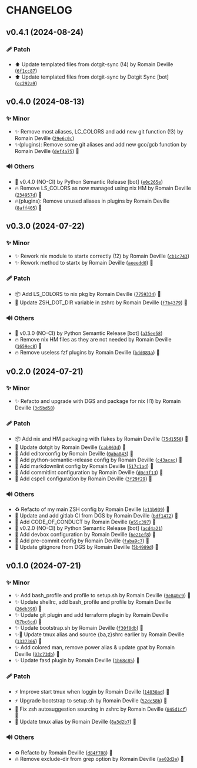 <!-- markdownlint-disable-file -->
# CHANGELOG

## v0.4.1 (2024-08-24)

### 🩹 Patch

  * ⬆️ Update templated files from dotgit-sync (!4) by Romain Deville ([`6f1cc87`](https://framagit.org/rdeville-public/dotfiles/shell/-/commit/6f1cc8763205ad4a2d681f8534aeb3ba0bb91bb9))
  * ⬆️ Update templated files from dotgit-sync by Dotgit Sync [bot] ([`cc292a9`](https://framagit.org/rdeville-public/dotfiles/shell/-/commit/cc292a9c8c832bcb7a39977b267da2bc59a30596))

## v0.4.0 (2024-08-13)

### ✨ Minor

  * ✨ Remove most aliases, LC_COLORS and add new git function (!3) by Romain Deville ([`29e6c0c`](https://framagit.org/rdeville-public/dotfiles/shell/-/commit/29e6c0c2fdc0eeb5d07b25e808e821cba8a87c9e))
  * ✨(plugins): Remove some git aliases and add new gco/gcb function by Romain Deville ([`def4a75`](https://framagit.org/rdeville-public/dotfiles/shell/-/commit/def4a75e424b298ee4e70d3c2368182aa245b498)) 🔏

### 🔊 Others

  * 🔖 v0.4.0 (NO-CI) by Python Semantic Release [bot] ([`e0c265e`](https://framagit.org/rdeville-public/dotfiles/shell/-/commit/e0c265ef91855afa9144230ef9871f00d19d171e))
  * 🔥 Remove LS_COLORS as now managed using nix HM by Romain Deville ([`234957d`](https://framagit.org/rdeville-public/dotfiles/shell/-/commit/234957dee51a1294a944d81d8f989d703d630fa4)) 🔏
  * 🔥(plugins): Remove unused aliases in plugins by Romain Deville ([`8aff405`](https://framagit.org/rdeville-public/dotfiles/shell/-/commit/8aff4055ff1f10c3e78d3257f6cfb006eedad819)) 🔏

## v0.3.0 (2024-07-22)

### ✨ Minor

  * ✨ Rework nix module to startx correctly (!2) by Romain Deville ([`cb1c743`](https://framagit.org/rdeville-public/dotfiles/shell/-/commit/cb1c74362b41e79e7fbea407e1c6fc0e09ce8049))
  * ✨ Rework method to startx by Romain Deville ([`aeeedd0`](https://framagit.org/rdeville-public/dotfiles/shell/-/commit/aeeedd0f5ae7205263938cc75dd2b72a9de75750)) 🔏

### 🩹 Patch

  * 📦️ Add LS_COLORS to nix pkg by Romain Deville ([`7759334`](https://framagit.org/rdeville-public/dotfiles/shell/-/commit/77593346fbe72d3d56fa13892aaece94cd9719a9)) 🔏
  * 🔧 Update ZSH_DOT_DIR variable in zshrc by Romain Deville ([`f7b4379`](https://framagit.org/rdeville-public/dotfiles/shell/-/commit/f7b437988782fa9acef52ed1e565ebd3d2b2baa0)) 🔏

### 🔊 Others

  * 🔖 v0.3.0 (NO-CI) by Python Semantic Release [bot] ([`a35ee58`](https://framagit.org/rdeville-public/dotfiles/shell/-/commit/a35ee588c2c182f1d47b3c9877110ff02a2e7df2))
  * 🔥 Remove nix HM files as they are not needed by Romain Deville ([`1659ec8`](https://framagit.org/rdeville-public/dotfiles/shell/-/commit/1659ec86c0f042e7eeaa106ba835da9b4745e672)) 🔏
  * 🔥 Remove useless fzf plugins by Romain Deville ([`bdd083a`](https://framagit.org/rdeville-public/dotfiles/shell/-/commit/bdd083a1d64c831d1200e067a21b70bd8e8f102c)) 🔏

## v0.2.0 (2024-07-21)

### ✨ Minor

  * ✨ Refacto and upgrade with DGS and package for nix (!1) by Romain Deville ([`3d5bd58`](https://framagit.org/rdeville-public/dotfiles/shell/-/commit/3d5bd583f3fdde26d3c9fe5f81cd75bd85010ae8))

### 🩹 Patch

  * 📦️ Add nix and HM packaging with flakes by Romain Deville ([`75d1550`](https://framagit.org/rdeville-public/dotfiles/shell/-/commit/75d1550291639b63f19bafd55921a0e62fb4aff9)) 🔏
  * 🔧 Update dotgit by Romain Deville ([`cab863d`](https://framagit.org/rdeville-public/dotfiles/shell/-/commit/cab863d54711ba1713d48859a4a074935a0a4b49)) 🔏
  * 🔧 Add editorconfig by Romain Deville ([`0aba043`](https://framagit.org/rdeville-public/dotfiles/shell/-/commit/0aba043ade410f18181fd8c6b2a81ad8f78b97a1)) 🔏
  * 🔧 Add python-semantic-release config by Romain Deville ([`c43acac`](https://framagit.org/rdeville-public/dotfiles/shell/-/commit/c43acace805dbb486278d2d53d70bbf06767cf9a)) 🔏
  * 🔧 Add markdownlint config by Romain Deville ([`517c1ad`](https://framagit.org/rdeville-public/dotfiles/shell/-/commit/517c1ad2ae4744d391ca1d8d6e882cb6928aa427)) 🔏
  * 🔧 Add commitlint configuration by Romain Deville ([`d0c3f13`](https://framagit.org/rdeville-public/dotfiles/shell/-/commit/d0c3f134614d8b26e49713e14f72d220bfb68a20)) 🔏
  * 🔧 Add cspell configuration by Romain Deville ([`3f29f29`](https://framagit.org/rdeville-public/dotfiles/shell/-/commit/3f29f29c838331c686d7fc74f2262a932cacdcc8)) 🔏

### 🔊 Others

  * ♻️ Refacto of my main ZSH config by Romain Deville ([`e11b939`](https://framagit.org/rdeville-public/dotfiles/shell/-/commit/e11b939ccd639e0e1ef319d683ec42b8d4ad77b9)) 🔏
  * 👷 Update and add gitlab CI from DGS by Romain Deville ([`bdf1472`](https://framagit.org/rdeville-public/dotfiles/shell/-/commit/bdf14726069fbf6f73acd9e794308a569117d944)) 🔏
  * 📝 Add CODE_OF_CONDUCT by Romain Deville ([`e55c397`](https://framagit.org/rdeville-public/dotfiles/shell/-/commit/e55c397d30f0290c7ef7ed97bab650b719953c44)) 🔏
  * 🔖 v0.2.0 (NO-CI) by Python Semantic Release [bot] ([`acd4a21`](https://framagit.org/rdeville-public/dotfiles/shell/-/commit/acd4a217dc90aa62efe761a1525865fd02a7eb69))
  * 🔨 Add devbox configuration by Romain Deville ([`6e21ef8`](https://framagit.org/rdeville-public/dotfiles/shell/-/commit/6e21ef80fe4507f67b5a76470627fcecd426a870)) 🔏
  * 🔨 Add pre-commit config by Romain Deville ([`faba9c7`](https://framagit.org/rdeville-public/dotfiles/shell/-/commit/faba9c748437d44d94cb650adcd5b21c1399d11d)) 🔏
  * 🙈 Update gitignore from DGS by Romain Deville ([`5b4989d`](https://framagit.org/rdeville-public/dotfiles/shell/-/commit/5b4989d7f8921185ecac99b55d21030c0c6e043e)) 🔏

## v0.1.0 (2024-07-21)

### ✨ Minor

  * ✨ Add bash_profile and profile to setup.sh by Romain Deville ([`9e840c9`](https://framagit.org/rdeville-public/dotfiles/shell/-/commit/9e840c96b9a559d03e7d0ac594783a69182629a2)) 🔏
  * ✨ Update shellrc, add bash_profile and profile by Romain Deville ([`26db398`](https://framagit.org/rdeville-public/dotfiles/shell/-/commit/26db398481feceec222252d574cefee1d8e61932)) 🔏
  * ✨ Update git plugin and add terraform plugin by Romain Deville ([`57bc6cd`](https://framagit.org/rdeville-public/dotfiles/shell/-/commit/57bc6cd13b9af634615b49a73832dc21e270ee7b)) 🔏
  * ✨ Update bootstrap.sh by Romain Deville ([`f30f0db`](https://framagit.org/rdeville-public/dotfiles/shell/-/commit/f30f0db5f6ccc95a37984115d7f63f878f4702ad)) 🔏
  * ✨🐛 Update tmux alias and source {ba,z}shrc earlier by Romain Deville ([`1337366`](https://framagit.org/rdeville-public/dotfiles/shell/-/commit/1337366fbadf85e47e5eeb30c6c3ef406fbb8ae7)) 🔏
  * ✨ Add colored man, remove power alias &amp; update gpat by Romain Deville ([`03c73db`](https://framagit.org/rdeville-public/dotfiles/shell/-/commit/03c73dbc37ae2de985ed5f9abe0e3a92f712150a)) 🔏
  * ✨ Update fasd plugin by Romain Deville ([`1b68c85`](https://framagit.org/rdeville-public/dotfiles/shell/-/commit/1b68c857055d516b5a0943a138d5f1c80799eaea)) 🔏

### 🩹 Patch

  * ⚡️ Improve start tmux when loggin by Romain Deville ([`14038ad`](https://framagit.org/rdeville-public/dotfiles/shell/-/commit/14038ad11e58a46eca96f94dc87ba979bbbb0727)) 🔏
  * ⚡️ Upgrade bootstrap to setup.sh by Romain Deville ([`52dc58b`](https://framagit.org/rdeville-public/dotfiles/shell/-/commit/52dc58b815429000d5cd0e09713e3eb6704bd1a3)) 🔏
  * 🐛 Fix zsh autosuggestion sourcing in zshrc by Romain Deville ([`845d1cf`](https://framagit.org/rdeville-public/dotfiles/shell/-/commit/845d1cfabdb383362db4e3610f0efb836d0499d9)) 🔏
  * 🔧 Update tmux alias by Romain Deville ([`8a3d2b7`](https://framagit.org/rdeville-public/dotfiles/shell/-/commit/8a3d2b739b6f9caa51d0158acbf9624e8a0463b0)) 🔏

### 🔊 Others

  * ♻️ Refacto by Romain Deville ([`d84f708`](https://framagit.org/rdeville-public/dotfiles/shell/-/commit/d84f7082c5b4129cfe91bd67a0c5d9c00683bedc)) 🔏
  * 🔥 Remove exclude-dir from grep option by Romain Deville ([`ae02d2e`](https://framagit.org/rdeville-public/dotfiles/shell/-/commit/ae02d2e128ef86744a12f41143398c2a6dcb57cf)) 🔏
